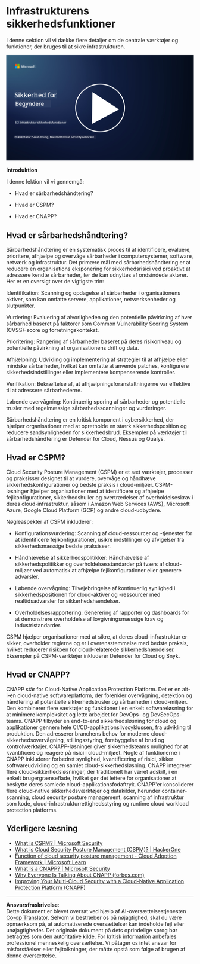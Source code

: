 <!--
CO_OP_TRANSLATOR_METADATA:
{
  "original_hash": "7d79ba0e7668b3bdae1fba7aa047f6c0",
  "translation_date": "2025-09-03T20:52:09+00:00",
  "source_file": "6.2 Infrastructure security capabilities.md",
  "language_code": "da"
}
-->
# Infrastrukturens sikkerhedsfunktioner

I denne sektion vil vi dække flere detaljer om de centrale værktøjer og funktioner, der bruges til at sikre infrastrukturen.

[![Se videoen](../../translated_images/6-2_placeholder.f7538e1d434bd1ef305625337af1f71c49c86582d6f2d5dbc0d349cae2086e01.da.png)](https://learn-video.azurefd.net/vod/player?id=cc87bbae-0fea-4899-9f09-868724719b96)

**Introduktion**

I denne lektion vil vi gennemgå:

- Hvad er sårbarhedshåndtering?

- Hvad er CSPM?

- Hvad er CNAPP?

## Hvad er sårbarhedshåndtering?

Sårbarhedshåndtering er en systematisk proces til at identificere, evaluere, prioritere, afhjælpe og overvåge sårbarheder i computersystemer, software, netværk og infrastruktur. Det primære mål med sårbarhedshåndtering er at reducere en organisations eksponering for sikkerhedsrisici ved proaktivt at adressere kendte sårbarheder, før de kan udnyttes af ondsindede aktører. Her er en oversigt over de vigtigste trin:

Identifikation: Scanning og opdagelse af sårbarheder i organisationens aktiver, som kan omfatte servere, applikationer, netværksenheder og slutpunkter.

Vurdering: Evaluering af alvorligheden og den potentielle påvirkning af hver sårbarhed baseret på faktorer som Common Vulnerability Scoring System (CVSS)-score og forretningskontekst.

Prioritering: Rangering af sårbarheder baseret på deres risikoniveau og potentielle påvirkning af organisationens drift og data.

Afhjælpning: Udvikling og implementering af strategier til at afhjælpe eller mindske sårbarheder, hvilket kan omfatte at anvende patches, konfigurere sikkerhedsindstillinger eller implementere kompenserende kontroller.

Verifikation: Bekræftelse af, at afhjælpningsforanstaltningerne var effektive til at adressere sårbarhederne.

Løbende overvågning: Kontinuerlig sporing af sårbarheder og potentielle trusler med regelmæssige sårbarhedsscanninger og vurderinger.

Sårbarhedshåndtering er en kritisk komponent i cybersikkerhed, der hjælper organisationer med at opretholde en stærk sikkerhedsposition og reducere sandsynligheden for sikkerhedsbrud. Eksempler på værktøjer til sårbarhedshåndtering er Defender for Cloud, Nessus og Qualys.

## Hvad er CSPM?

Cloud Security Posture Management (CSPM) er et sæt værktøjer, processer og praksisser designet til at vurdere, overvåge og håndhæve sikkerhedskonfigurationer og bedste praksis i cloud-miljøer. CSPM-løsninger hjælper organisationer med at identificere og afhjælpe fejlkonfigurationer, sikkerhedshuller og overtrædelser af overholdelseskrav i deres cloud-infrastruktur, såsom i Amazon Web Services (AWS), Microsoft Azure, Google Cloud Platform (GCP) og andre cloud-udbydere.

Nøgleaspekter af CSPM inkluderer:

- Konfigurationsvurdering: Scanning af cloud-ressourcer og -tjenester for at identificere fejlkonfigurationer, usikre indstillinger og afvigelser fra sikkerhedsmæssige bedste praksisser.

- Håndhævelse af sikkerhedspolitikker: Håndhævelse af sikkerhedspolitikker og overholdelsesstandarder på tværs af cloud-miljøer ved automatisk at afhjælpe fejlkonfigurationer eller generere advarsler.

- Løbende overvågning: Tilvejebringelse af kontinuerlig synlighed i sikkerhedspositionen for cloud-aktiver og -ressourcer med realtidsadvarsler for sikkerhedshændelser.

- Overholdelsesrapportering: Generering af rapporter og dashboards for at demonstrere overholdelse af lovgivningsmæssige krav og industristandarder.

CSPM hjælper organisationer med at sikre, at deres cloud-infrastruktur er sikker, overholder reglerne og er i overensstemmelse med bedste praksis, hvilket reducerer risikoen for cloud-relaterede sikkerhedshændelser. Eksempler på CSPM-værktøjer inkluderer Defender for Cloud og Snyk.

## Hvad er CNAPP?

CNAPP står for Cloud-Native Application Protection Platform. Det er en alt-i-en cloud-native softwareplatform, der forenkler overvågning, detektion og håndtering af potentielle sikkerhedstrusler og sårbarheder i cloud-miljøer. Den kombinerer flere værktøjer og funktioner i en enkelt softwareløsning for at minimere kompleksitet og lette arbejdet for DevOps- og DevSecOps-teams. CNAPP tilbyder en end-to-end sikkerhedsløsning for cloud og applikationer gennem hele CI/CD-applikationslivscyklussen, fra udvikling til produktion. Den adresserer branchens behov for moderne cloud-sikkerhedsovervågning, stillingsstyring, forebyggelse af brud og kontrolværktøjer. CNAPP-løsninger giver sikkerhedsteams mulighed for at kvantificere og reagere på risici i cloud-miljøet. Nogle af funktionerne i CNAPP inkluderer forbedret synlighed, kvantificering af risici, sikker softwareudvikling og en samlet cloud-sikkerhedsløsning. CNAPP integrerer flere cloud-sikkerhedsløsninger, der traditionelt har været adskilt, i en enkelt brugergrænseflade, hvilket gør det lettere for organisationer at beskytte deres samlede cloud-applikationsfodaftryk. CNAPP'er konsoliderer flere cloud-native sikkerhedsværktøjer og datakilder, herunder container-scanning, cloud security posture management, scanning af infrastruktur som kode, cloud-infrastrukturrettighedsstyring og runtime cloud workload protection platforms.

## Yderligere læsning
- [What is CSPM? | Microsoft Security](https://www.microsoft.com/security/business/security-101/what-is-cspm?WT.mc_id=academic-96948-sayoung)
- [What is Cloud Security Posture Management (CSPM)? | HackerOne](https://www.hackerone.com/knowledge-center/what-cloud-security-posture-management)
- [Function of cloud security posture management - Cloud Adoption Framework | Microsoft Learn](https://learn.microsoft.com/azure/cloud-adoption-framework/organize/cloud-security-posture-management?WT.mc_id=academic-96948-sayoung)
- [What Is a CNAPP? | Microsoft Security](https://www.microsoft.com/security/business/security-101/what-is-cnapp?WT.mc_id=academic-96948-sayoung)
- [Why Everyone Is Talking About CNAPP (forbes.com)](https://www.forbes.com/sites/forbestechcouncil/2021/12/10/why-everyone-is-talking-about-cnapp/?sh=567275ca1549)
- [Improving Your Multi-Cloud Security with a Cloud-Native Application Protection Platform (CNAPP)](https://www.youtube.com/watch?v=5w42kQ_QjZg&t=212s)

---

**Ansvarsfraskrivelse**:  
Dette dokument er blevet oversat ved hjælp af AI-oversættelsestjenesten [Co-op Translator](https://github.com/Azure/co-op-translator). Selvom vi bestræber os på nøjagtighed, skal du være opmærksom på, at automatiserede oversættelser kan indeholde fejl eller unøjagtigheder. Det originale dokument på dets oprindelige sprog bør betragtes som den autoritative kilde. For kritisk information anbefales professionel menneskelig oversættelse. Vi påtager os intet ansvar for misforståelser eller fejltolkninger, der måtte opstå som følge af brugen af denne oversættelse.